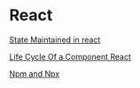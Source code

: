 # React

[State Maintained in react](State%20Maintained%20in%20react.md)

[Life Cycle Of a Component React](Life%20Cycle%20Of%20a%20Component%20React%2035d3fd1d97544139a92d82ff01861ddd.md)

[Npm and Npx](Npm%20and%20Npx%205c45f11fba684bf7a782bf07c837a820.md)